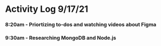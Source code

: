 # Activity Log 9/17/21

### 8:20am - Priortizing to-dos and watching videos about Figma

### 9:30am - Researching MongoDB and Node.js